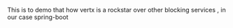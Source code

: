This is to demo that how vertx is a rockstar over other blocking services , in our case spring-boot
